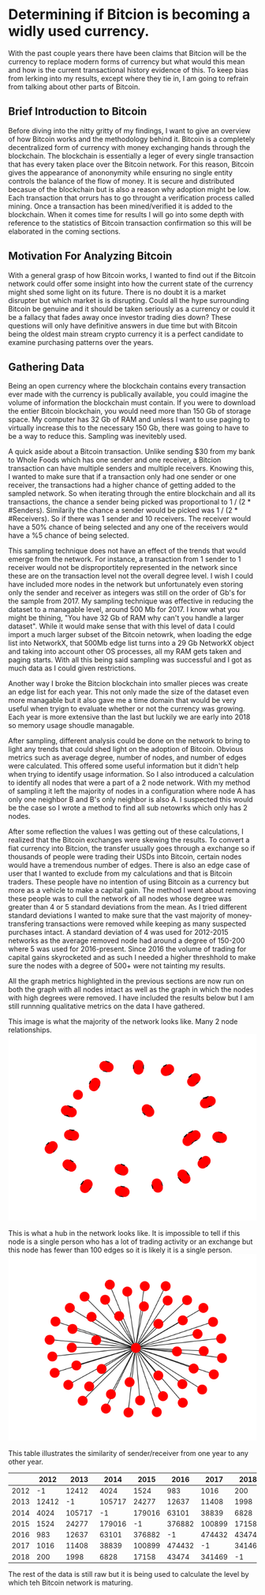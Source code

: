 # Determining if Bitcion is becoming a widly used currency.

With the past couple years there have been claims that Bitcion will be the currency to replace modern forms of currency but what would this mean and how is the current transactional history evidence of this.  To keep bias from lerking into my results, except where they tie in, I am going to refrain from talking about other parts of Bitcoin.  

## Brief Introduction to Bitcoin

Before diving into the nitty gritty of my findings, I want to give an overview of how Bitcoin works and the methodology behind it.  Bitcoin is a completely decentralized form of currency with money exchanging hands through the blockchain.  The blockchain is essentially a leger of every single transaction that has every taken place over the Bitcoin network. For this reason, Bitcoin gives the appearance of anononymity while ensuring no single entity controls the balance of the flow of money.  It is secure and distributed becasue of the blockchain but is also a reason why adoption might be low.  Each transaction that orrurs has to go throught a verification process called mining.  Once a transaction has been mined/verified it is added to the blockchain.  When it comes time for results I will go into some depth with reference to the statistics of Bitcoin transaction confirmation so this will be elaborated in the coming sections.  

## Motivation For Analyzing Bitcoin

With a general grasp of how Bitcoin works, I wanted to find out if the Bitcoin network could offer some insight into how the current state of the currency might shed some light on its future.  There is no doubt it is a market disrupter but which market is is disrupting.  Could all the hype surrounding Bitcoin be genuine and it should be taken seriously as a currency or could it be a fallacy that fades away once investor trading dies down?  These questions will only have definitive answers in due time but with Bitcoin being the oldest main stream crypto currency it is a perfect candidate to examine purchasing patterns over the years.  

## Gathering Data

Being an open currency where the blockchain contains every transaction ever made with the currency is publically available, you could imagine the volume of information the blockchain must contain.  If you were to download the entier Bitcoin blockchain, you would need more than 150 Gb of storage space.  My computer has 32 Gb of RAM and unless I want to use paging to virtually increase this to the necessary 150 Gb, there was going to have to be a way to reduce this.  Sampling was inevitebly used. 

A quick aside about a Bitcoin transaction.  Unlike sending $30 from my bank to Whole Foods which has one sender and one receiver, a Bitcion transaction can have multiple senders and multiple receivers.  Knowing this, I wanted to make sure that if a transaction only had one sender or one receiver, the transactions had a higher chance of getting added to the sampled network.  So when iterating through the entire blockchain and all its transactions, the chance a sender being picked was proportional to 1 / (2 * #Senders).  Similarily the chance a sender would be picked was 1 / (2 * #Receivers).  So if there was 1 sender and 10 receivers.  The receiver would have a 50% chance of being selected and any one of the receivers would have a %5 chance of being selected.  

This sampling technique does not have an effect of the trends that would emerge from the network.  For instance, a transaction from 1 sender to 1 receiver would not be disproportitely represented in the network since these are on the transaction level not the overall degree level.  I wish I could have included more nodes in the network but unfortunately even storing only the sender and receiver as integers was still on the order of Gb's for the sample from 2017.  My sampling technique was effective in reducing the dataset to a managable level, around 500 Mb for 2017.  I know what you might be thining, "You have 32 Gb of RAM why can't you handle a larger dataset".  While it would make sense that with this level of data I could import a much larger subset of the Bitcoin netowrk, when loading the edge list into NetworkX, that 500Mb edge list turns into a 29 Gb NetworkX object and taking into account other OS processes, all my RAM gets taken and paging starts.  With all this being said sampling was successful and I got as much data as I could given restrictions. 

Another way I broke the Bitcion blockchain into smaller pieces was create an edge list for each year.  This not only made the size of the dataset even more managable but it also gave me a time domain that would be very useful when tryign to evaluate whether or not the currency was growing.   Each year is more extensive than the last but luckily we are early into 2018 so memory usage shoudle managable. 

After sampling, different analysis could be done on the network to bring to light any trends that could shed light on the adoption of Bitcoin.  Obvious metrics such as average degree, number of nodes, and number of edges were calculated.  This offered some useful information but it didn't help when trying to identify usage information.  So I also introduced a calculation to identify all nodes that were a part of a 2 node network.  With my method of sampling it left the majority of nodes in a configuration where node A has only one neighbor B and B's only neighbor is also A.  I suspected this would be the case so I wrote a method to find all sub netowrks which only has 2 nodes.  

After some reflection the values I was getting out of these calculations, I realized that the Bitcoin exchanges were skewing the results.  To convert a fiat currency into Bitcion, the transfer usually goes through a exchange so if thousands of people were trading their USDs into Bitcoin, certain nodes would have a tremendous number of edges.  There is also an edge case of user that I wanted to exclude from my calculations and that is Bitcoin traders.  These people have no intention of using Bitcoin as a currency but more as a vehicle to make a capital gain.  The method I went about removing these people was to cull the network of all nodes whose degree was greater than 4 or 5 standard deviations from the mean.  As I tried different standard deviations I wanted to make sure that the vast majority of money-transfering transactions were removed while keeping as many suspected purchases intact.  A standard deviation of 4 was used for 2012-2015 networks as the average removed node had around a degree of 150-200 where 5 was used for 2016-present.  Since 2016 the volume of trading for capital gains skyrocketed and as such I needed a higher threshhold to make sure the nodes with a degree of 500+ were not tainting my results.  

All the graph metrics highlighted in the previous sections are now run on both the graph with all nodes intact as well as the graph in which the nodes with high degrees were removed. I have included the results below but I am still runnning qualitative metrics on the data I have gathered.  

This image is what the majority of the network looks like.  Many 2 node relationships.
<img src="regular.png" alt="2 node network" class="inline"/>

This is what a hub in the network looks like.  It is impossible to tell if this node is a single person who has a lot of trading activity or an exchange but this node has fewer than 100 edges so it is likely it is a single person.
<img src="hub.png" alt="hub" class="inline"/>

This table illustrates the similarity of sender/receiver from one year to any other year. 

|      | 2012  | 2013   | 2014   | 2015   | 2016   | 2017   | 2018   | 
| ---- | ----- | ------ | ------ | ------ | ------ | ------ | ------ |
| 2012 | -1    | 12412  | 4024   | 1524   | 983    | 1016   | 200    | 
| 2013 | 12412 | -1     | 105717 | 24277  | 12637  | 11408  | 1998   |
| 2014 | 4024  | 105717 | -1     | 179016 | 63101  | 38839  | 6828   |
| 2015 | 1524  | 24277  | 179016 | -1     | 376882 | 100899 | 17158  |
| 2016 | 983   | 12637  | 63101  | 376882 | -1     | 474432 | 43474  |
| 2017 | 1016  | 11408  | 38839  | 100899 | 474432 | -1     | 341469 |
| 2018 | 200   | 1998   | 6828   | 17158  | 43474  | 341469 | -1     |

The rest of the data is still raw but it is being used to calculate the level by which teh Bitcoin network is maturing.  
